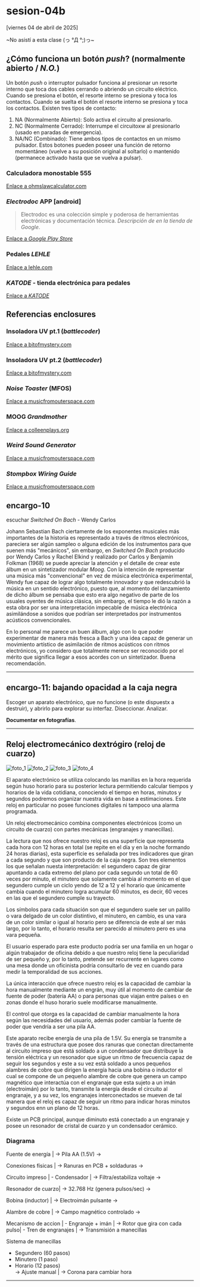 # sesion-04b

[viernes 04 de abril de 2025]

~No asistí a esta clase (っ °Д °;)っ~

## ¿Cómo funciona un botón _push_? (normalmente abierto / _N.O._)

Un botón _push_ o interruptor pulsador funciona al presionar un resorte interno que toca dos cables cerrando o abriendo un circuito eléctrico.
Cuando se presiona el botón, el resorte interno se presiona y toca los contactos. Cuando se suelta el botón el resorte interno se presiona y toca los contactos.
Existen tres tipos de contacto:

1. NA (Normalmente Abierto): Solo activa el circuito al presionarlo.
2. NC (Normalmente Cerrado): Interrumpe el circuitoxw al presionarlo (usado en paradas de emergencia).
3. NA/NC (Combinado): Tiene ambos tipos de contactos en un mismo pulsador.
Estos botones pueden poseer una función de retorno momentáneo (vuelve a su posición original al soltarlo) o mantenido (permanece activado hasta que se vuelva a pulsar).

### Calculadora monostable 555

[Enlace a ohmslawcalculator.com](https://ohmslawcalculator.com/555-monostable-calculator)

### _Electrodoc_ APP [android]
>
>Electrodoc es una colección simple y poderosa de herramientas electrónicas y documentación técnica. _Descripción de en la tienda de Google_.

[Enlace a _Google Play Store_](https://play.google.com/store/apps/details?id=it.android.demi.elettronica&hl=es_CL&pli=1)

### Pedales _LEHLE_

[Enlace a lehle.com](https://www.lehle.com/lehle-dual-expression)

### _KATODE_ - tienda electrónica para pedales

[Enlace a _KATODE_](https://www.katode.cl/)

## Referencias enclosures

### Insoladora UV pt.1 (_battlecoder_)

[Enlace a bitofmystery.com](https://bitofmystery.com/uv-exposure-box-project-part-1/)

### Insoladora UV pt.2 (_battlecoder_)

[Enlace a bitofmystery.com](https://bitofmystery.com/uv-exposure-box-project-part-2/)

### _Noise Toaster_ (MFOS)

[Enlace a musicfromouterspace.com](https://musicfromouterspace.com/analogsynth_new/NOISETOASTER/NOISETOASTER.php)

### MOOG _Grandmother_

[Enlace a colleenplays.org](https://colleenplays.org/2022/07/18/inside-the-moog-grandmother/)

### _Weird Sound Generator_

[Enlace a musicfromouterspace.com](https://musicfromouterspace.com/analogsynth_new/WSG2010/OLD_WEIRDSOUNDGENERATORREBORN.html)

### _Stompbox Wiring Guide_

[Enlace a musicfromouterspace.com](https://musicfromouterspace.com/analogsynth_new/WSG2010/OLD_WEIRDSOUNDGENERATORREBORN.html)

## encargo-10

escuchar _Switched On Bach_ - Wendy Carlos

Johann Sebastian Bach ciertamente de los exponentes musicales más importantes de la historia es representado a través de ritmos electrónicos, pareciera ser algún sampleo o alguna edición de los instrumentos para que suenen más "mecánicos", sin embargo, en _Switched On Bach_ producido por Wendy Carlos y Rachel Elkind y realizado por Carlos y Benjamin Folkman (1968) se puede apreciar la atención y el detalle de crear este álbum en un sintetizador modular _Moog_. Con la intención de representar una música más "convencional" en vez de música electrónica experimental, Wendy fue capaz de lograr algo totalmente innovador y que redescubrió la música en un sentido electrónico, puesto que, al momento del lanzamiento de dicho álbum se pensaba que esto era algo negativo de parte de los usuales oyentes de música clásica, sin embargo, el tiempo le dió la razón a esta obra por ser una interpretación impecable de música electrónica asimilándose a sonidos que podrían ser interpretados por instrumentos acústicos convencionales.

En lo personal me parece un buen álbum, algo con lo que poder experimentar de manera más fresca a Bach y una idea capaz de generar un movimiento artístico de asimilación de ritmos acústicos con ritmos electrónicos, yo considero que totalmente merece ser reconocido por el mérito que significa llegar a esos acordes con un sintetizador. Buena recomendación.
___

## encargo-11: bajando opacidad a la caja negra

Escoger un aparato electrónico, que no funcione (o este dispuestx a destruir), y abrirlo para explorar su interfaz. Diseccionar. Analizar.

**Documentar en fotografías**.
___

## Reloj electromecánico dextrógiro (reloj de cuarzo)

![foto_1](https://github.com/user-attachments/assets/61d9b9f9-7d59-46cb-adb1-ae367d239549)
![foto_2](https://github.com/user-attachments/assets/7c251152-54db-4289-9ec9-ec6d40c4fd43)
![foto_3](https://github.com/user-attachments/assets/305a70b7-5c16-4a02-8b4a-84f350947a05)
![foto_4](https://github.com/user-attachments/assets/c69cc983-50b5-469a-96ad-a4ad56d6345f)

El aparato electrónico se utiliza colocando las manillas en la hora requerida según huso horario para su posterior lectura permitiendo calcular tiempos y horarios de la vida cotidiana, conociendo el tiempo en horas, minutos y segundos podremos organizar nuestra vida en base a estimaciones. Este reloj en particular no posee funciones digitales ni tampoco una alarma programada.

Un reloj electromecánico combina componentes electrónicos (como un circuito de cuarzo) con partes mecánicas (engranajes y manecillas).

 La lectura que nos ofrece nuestro reloj es una superficie que representa cada hora con 12 horas en total (se repite en el día y en la noche formando 24 horas diarias), esta superficie es señalada por tres indicadores que giran a cada segundo y que son producto de la caja negra. Son tres elementos los que señalan nuesta interpretación: el segundero capaz de girar apuntando a cada extremo del plano por cada segundo un total de 60 veces por minuto, el minutero que solamente cambia al momento en el que segundero cumple un ciclo yendo de 12 a 12 y el horario que únicamente cambia cuando el minutero logra acumular 60 minutos, es decir, 60 veces en las que el segundero cumple su trayecto.

Los símbolos para cada situación son que el segundero suele ser un palillo o vara delgado de un color distintivo, el minutero, en cambio, es una vara de un color similar o igual al horario pero se diferencia de este al ser más largo, por lo tanto, el horario resulta ser parecido al minutero pero es una vara pequeña.

El usuario esperado para este producto podría ser una familia en un hogar o algún trabajador de oficina debido a que nuestro reloj tiene la peculiaridad de ser pequeño y, por lo tanto, pretende ser recurrente en lugares como una mesa donde un oficinista podría consultarlo de vez en cuando para medir la temporalidad de sus acciones.

La única interacción que ofrece nuestro reloj es la capacidad de cambiar la hora manualmente mediante un engrán, muy útil al momento de cambiar de fuente de poder (batería AA) o para personas que viajan entre países o en zonas donde el huso horario suele modificarse manualmente.
  
El control que otorga es la capacidad de cambiar manualmente la hora según las necesidades del usuario, además poder cambiar la fuente de poder que vendría a ser una pila AA.
  
Este aparato recibe energía de una pila de 1.5V. Su energía se transmite a través de una estructura que posee dos ranuras que conectan directamente al circuito impreso que está soldado a un condensador que distribuye la tensión eléctrica y un resonador que sigue un ritmo de frecuencia capaz de seguir los segundos y este a su vez está soldado a unos pequeños alambres de cobre que dirigen la energía hacia una bobina o inductor el cual se compone de un pequeño alambre de cobre que genera un campo magnético que interactúa con el engranaje que esta sujeto a un imán (electroimán) por lo tanto, transmite la energía desde el circuito al engranaje, y a su vez, los engranajes interconectados se mueven de tal manera que el reloj es capaz de seguir un ritmo para indicar horas minutos y segundos enn un plano de 12 horas.

Existe un PCB principal, aunque diminuto está conectado a un engranaje y posee un resonador de cristal de cuarzo y un condensador cerámico.

### Diagrama

Fuente de energía  | → Pila AA (1.5V) →

Conexiones físicas | → Ranuras en PCB + soldaduras →

Circuito impreso   |  - Condensador  | → Filtra/estabiliza voltaje →

Resonador de cuarzo| → 32.768 Hz (genera pulsos/sec) →

Bobina (inductor)  | → Electroimán pulsante →

Alambre de cobre   | → Campo magnético controlado →

Mecanismo de accion  |  - Engranaje + imán   | → Rotor que gira con cada pulso|  - Tren de engranajes | → Transmisión a manecillas

Sistema de manecillas

* Segundero (60 pasos)
* Minutero (1 paso)
* Horario (12 pasos)  
→
Ajuste manual       | → Corona para cambiar hora

___
